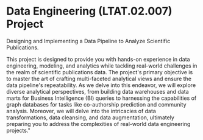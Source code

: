 # Data Engineering (LTAT.02.007) Project 
Designing and Implementing a Data Pipeline to Analyze Scientific Publications.

This project is designed to provide you with hands-on experience in data engineering, modeling,
and analytics while tackling real-world challenges in the realm of scientific publications data. The
project's primary objective is to master the art of crafting multi-faceted analytical views and
ensure the data pipeline's repeatability. As we delve into this endeavor, we will explore diverse
analytical perspectives, from building data warehouses and data marts for Business Intelligence
(BI) queries to harnessing the capabilities of graph databases for tasks like co-authorship
prediction and community analysis. Moreover, we will delve into the intricacies of data
transformations, data cleansing, and data augmentation, ultimately preparing you to address the
complexities of real-world data engineering projects."
